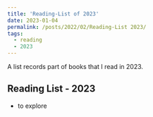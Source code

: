 ```yaml
---
title: 'Reading-List of 2023'
date: 2023-01-04
permalink: /posts/2022/02/Reading-List 2023/
tags:
  - reading
  - 2023
---
```


A list records part of books that I read in 2023.

## Reading List - 2023

- to explore